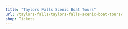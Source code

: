 ```yaml
---
title: "Taylors Falls Scenic Boat Tours"
url: /taylors-falls/taylors-falls-scenic-boat-tours/
shop: Tickets
---
```

